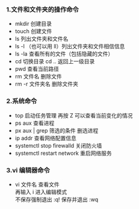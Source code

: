 ### 1.文件和文件夹的操作命令

- mkdir 创建目录
- touch 创建文件
- ls 列出文件夹和文件名
- ls -l （也可以用 ll）列出文件夹和文件相信信息
- ls -la 查看所有的文件（包括隐藏的文件）
- cd 切换目录 cd .. 返回上一级目录
- pwd 查看当前路径
- rm 文件名 删除文件
- rm -r 文件夹名 删除文件夹

### 2.系统命令

- top 启动任务管理 再按 Z 可以查看当前变化的情况
- ps aux 查看进程
- px aux | grep 筛选的条件 删选进程
- ip addr 查看网络配置信息
- systemctl stop firewalld 关闭防火墙
- systemctl restart network 重启网络服务

### 3.vi 编辑器命令

- vi 文件名 查看文件  
  再输入 i 进入编辑模式  
  不保存强制退出 :q!
  保存并退出 :wq
